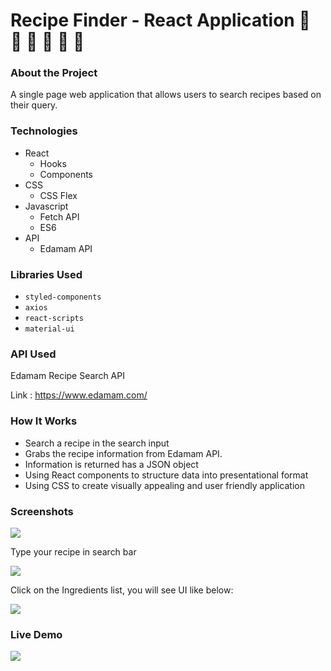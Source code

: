 # Recipe Finder - React Application   :peach: :ramen: :fork_and_knife: :cherries: :pizza: :green_apple:

### About the Project
A single page web application that allows users to search recipes based on their query.

### Technologies

- React
  - Hooks
  - Components
- CSS
  - CSS Flex
- Javascript
  - Fetch API
  - ES6
- API
  - Edamam API

### Libraries Used

* `styled-components`
* `axios`
* `react-scripts`
* `material-ui`

### API Used
Edamam Recipe Search API

Link : https://www.edamam.com/

### How It Works

- Search a recipe in the search input
- Grabs the recipe information from Edamam API.
- Information is returned has a JSON object
- Using React components to structure data into presentational format
- Using CSS to create visually appealing and user friendly application


### Screenshots

<img  src="https://github.com/khushi-purwar/Web-dev-mini-projects/blob/d-khushi/recipe-finder/screenshot/ss1.png" />

Type your recipe in search bar

<img src="https://github.com/khushi-purwar/Web-dev-mini-projects/blob/d-khushi/recipe-finder/screenshot/ss2.png" />

Click on the Ingredients list, you will see UI like below:

<img src="https://github.com/khushi-purwar/Web-dev-mini-projects/blob/d-khushi/recipe-finder/screenshot/ss3.png" />

### Live Demo

<img src="https://github.com/khushi-purwar/Web-dev-mini-projects/blob/d-khushi/recipe-finder/screenshot/recipe-finder.gif" />
